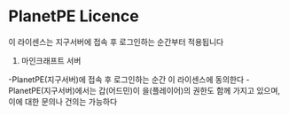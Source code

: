 # PlanetPE Licence

이 라이센스는 지구서버에 접속 후 로그인하는 순간부터 적용됩니다


1. 마인크래프트 서버

-PlanetPE(지구서버)에 접속 후 로그인하는 순간 이 라이센스에 동의한다
-PlanetPE(지구서버)에서는 갑(어드민)이 을(플레이어)의 권한도 함께 가지고 있으며, 이에 대한 문의나 건의는 가능하다

